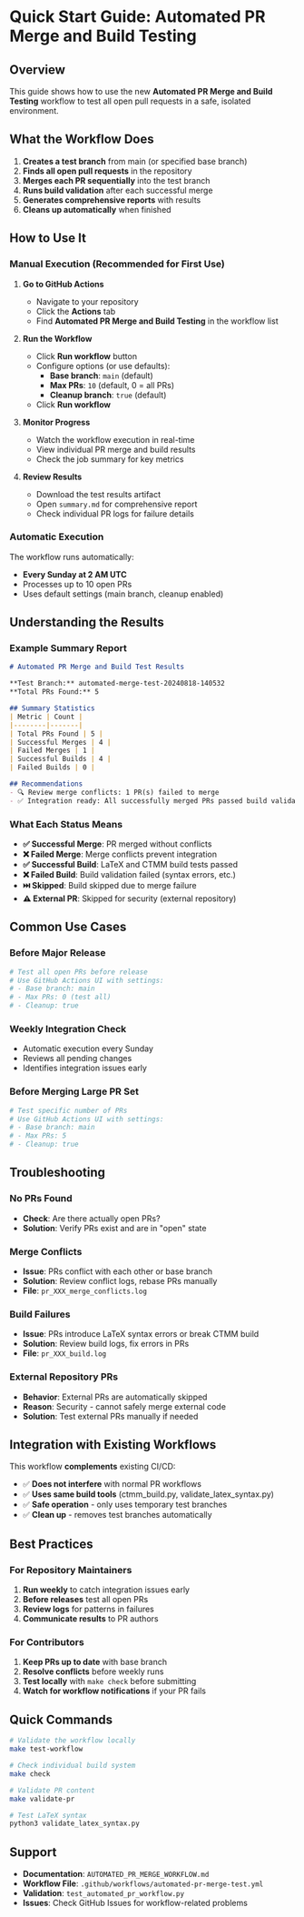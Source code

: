 # Quick Start Guide: Automated PR Merge and Build Testing

## Overview
This guide shows how to use the new **Automated PR Merge and Build Testing** workflow to test all open pull requests in a safe, isolated environment.

## What the Workflow Does

1. **Creates a test branch** from main (or specified base branch)
2. **Finds all open pull requests** in the repository
3. **Merges each PR sequentially** into the test branch
4. **Runs build validation** after each successful merge
5. **Generates comprehensive reports** with results
6. **Cleans up automatically** when finished

## How to Use It

### Manual Execution (Recommended for First Use)

1. **Go to GitHub Actions**
   - Navigate to your repository
   - Click the **Actions** tab
   - Find **Automated PR Merge and Build Testing** in the workflow list

2. **Run the Workflow**
   - Click **Run workflow** button
   - Configure options (or use defaults):
     - **Base branch**: `main` (default)
     - **Max PRs**: `10` (default, 0 = all PRs)
     - **Cleanup branch**: `true` (default)
   - Click **Run workflow**

3. **Monitor Progress**
   - Watch the workflow execution in real-time
   - View individual PR merge and build results
   - Check the job summary for key metrics

4. **Review Results**
   - Download the test results artifact
   - Open `summary.md` for comprehensive report
   - Check individual PR logs for failure details

### Automatic Execution

The workflow runs automatically:
- **Every Sunday at 2 AM UTC**
- Processes up to 10 open PRs
- Uses default settings (main branch, cleanup enabled)

## Understanding the Results

### Example Summary Report

```markdown
# Automated PR Merge and Build Test Results

**Test Branch:** automated-merge-test-20240818-140532
**Total PRs Found:** 5

## Summary Statistics
| Metric | Count |
|--------|-------|
| Total PRs Found | 5 |
| Successful Merges | 4 |
| Failed Merges | 1 |
| Successful Builds | 4 |
| Failed Builds | 0 |

## Recommendations
- 🔍 Review merge conflicts: 1 PR(s) failed to merge
- ✅ Integration ready: All successfully merged PRs passed build validation
```

### What Each Status Means

- **✅ Successful Merge**: PR merged without conflicts
- **❌ Failed Merge**: Merge conflicts prevent integration
- **✅ Successful Build**: LaTeX and CTMM build tests passed
- **❌ Failed Build**: Build validation failed (syntax errors, etc.)
- **⏭️ Skipped**: Build skipped due to merge failure
- **⚠️ External PR**: Skipped for security (external repository)

## Common Use Cases

### Before Major Release
```bash
# Test all open PRs before release
# Use GitHub Actions UI with settings:
# - Base branch: main
# - Max PRs: 0 (test all)
# - Cleanup: true
```

### Weekly Integration Check
- Automatic execution every Sunday
- Reviews all pending changes
- Identifies integration issues early

### Before Merging Large PR Set
```bash
# Test specific number of PRs
# Use GitHub Actions UI with settings:
# - Base branch: main  
# - Max PRs: 5
# - Cleanup: true
```

## Troubleshooting

### No PRs Found
- **Check**: Are there actually open PRs?
- **Solution**: Verify PRs exist and are in "open" state

### Merge Conflicts
- **Issue**: PRs conflict with each other or base branch
- **Solution**: Review conflict logs, rebase PRs manually
- **File**: `pr_XXX_merge_conflicts.log`

### Build Failures
- **Issue**: PRs introduce LaTeX syntax errors or break CTMM build
- **Solution**: Review build logs, fix errors in PRs
- **File**: `pr_XXX_build.log`

### External Repository PRs
- **Behavior**: External PRs are automatically skipped
- **Reason**: Security - cannot safely merge external code
- **Solution**: Test external PRs manually if needed

## Integration with Existing Workflows

This workflow **complements** existing CI/CD:

- ✅ **Does not interfere** with normal PR workflows
- ✅ **Uses same build tools** (ctmm_build.py, validate_latex_syntax.py)
- ✅ **Safe operation** - only uses temporary test branches
- ✅ **Clean up** - removes test branches automatically

## Best Practices

### For Repository Maintainers
1. **Run weekly** to catch integration issues early
2. **Before releases** test all open PRs
3. **Review logs** for patterns in failures
4. **Communicate results** to PR authors

### For Contributors
1. **Keep PRs up to date** with base branch
2. **Resolve conflicts** before weekly runs
3. **Test locally** with `make check` before submitting
4. **Watch for workflow notifications** if your PR fails

## Quick Commands

```bash
# Validate the workflow locally
make test-workflow

# Check individual build system
make check

# Validate PR content
make validate-pr

# Test LaTeX syntax
python3 validate_latex_syntax.py
```

## Support

- **Documentation**: `AUTOMATED_PR_MERGE_WORKFLOW.md`
- **Workflow File**: `.github/workflows/automated-pr-merge-test.yml`
- **Validation**: `test_automated_pr_workflow.py`
- **Issues**: Check GitHub Issues for workflow-related problems